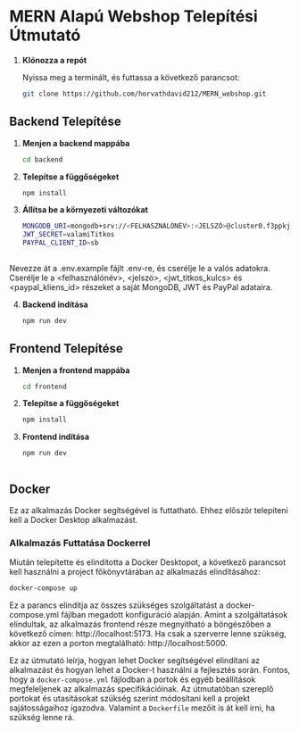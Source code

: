 # MERN Alapú Webshop Telepítési Útmutató

1. **Klónozza a repót**
   
   Nyissa meg a terminált, és futtassa a következő parancsot:
   ```bash
   git clone https://github.com/horvathdavid212/MERN_webshop.git


## Backend Telepítése

1. **Menjen a backend mappába**
   ```bash
   cd backend

2. **Telepítse a függőségeket**
   ```bash
   npm install

3.  **Állítsa be a környezeti változókat**
    ```bash
    MONGODB_URI=mongodb+srv://<FELHASZNÁLÓNÉV>:<JELSZÓ>@cluster0.f3ppkjj.mongodb.net/<ADATBÁZISNEVE>?retryWrites=true&w=majority
    JWT_SECRET=valamiTitkos
    PAYPAL_CLIENT_ID=sb
 
  Nevezze át a .env.example fájlt .env-re, és cserélje le a valós adatokra.
  Cserélje le a <felhasználónév>, <jelszó>, <jwt_titkos_kulcs> és <paypal_kliens_id> részeket a saját MongoDB, JWT és PayPal adataira.

4.  **Backend indítása**
    ```bash
    npm run dev

## Frontend Telepítése

1. **Menjen a frontend mappába**
   ```bash
   cd frontend

2. **Telepítse a függőségeket**
   ```bash
   npm install
   
3. **Frontend indítása**
   ```bash
   npm run dev



## Docker

Ez az alkalmazás Docker segítségével is futtatható. Ehhez először telepíteni kell a Docker Desktop alkalmazást.

### Alkalmazás Futtatása Dockerrel

Miután telepítette és elindította a Docker Desktopot, a következő parancsot kell használni a project főkönyvtárában az alkalmazás elindításához:

```bash
docker-compose up
```

Ez a parancs elindítja az összes szükséges szolgáltatást a docker-compose.yml fájlban megadott konfiguráció alapján. Amint a szolgáltatások elindultak, az alkalmazás frontend része megnyitható a böngészőben a következő címen: http://localhost:5173. Ha csak a szerverre lenne szükség, akkor az ezen a porton megtalálható: http://localhost:5000.

Ez az útmutató leírja, hogyan lehet Docker segítségével elindítani az alkalmazást és hogyan lehet a Docker-t használni a fejlesztés során. Fontos, hogy a `docker-compose.yml` fájlodban a portok és egyéb beállítások megfeleljenek az alkalmazás specifikációinak. Az útmutatóban szereplő portokat és utasításokat szükség szerint módosítani kell a projekt sajátosságaihoz igazodva. Valamint a `Dockerfile` mezőit is át kell írni, ha szükség lenne rá.
   
